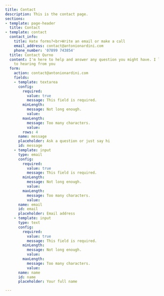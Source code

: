 ```yaml
---
title: Contact
description: This is the contact page.
sections:
- template: page-header
  title: Contact
- template: contact
  contact_info:
    title: Hate forms?<br>Write an email or make a call
    email_address: contact@antonionardini.com
    phone_number: '07899 743854'
  title: Contact Qurno
  content: I'm here to help and answer any question you might have. I look forward
    to hearing from you
  form:
    action: contact@antonionardini.com
    fields:
    - template: textarea
      config:
        required:
          value: true
          message: This field is required.
        minLength:
          message: Not long enough.
          value: 
        maxLength:
          message: Too many characters.
          value: 
        rows: 4
      name: message
      placeholder: Ask a question or just say hi
      id: message
    - template: input
      type: email
      config:
        required:
          value: true
          message: This field is required.
        minLength:
          message: Not long enough.
          value: 
        maxLength:
          message: Too many characters.
          value: 
      name: email
      id: email
      placeholder: Email address
    - template: input
      type: text
      config:
        required:
          value: true
          message: This field is required.
        minLength:
          message: Not long enough.
          value: 
        maxLength:
          message: Too many characters.
          value: 
      name: name
      id: name
      placeholder: Your full name

---
```


